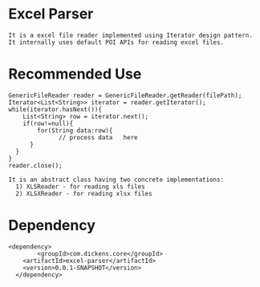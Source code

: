 # Excel Parser
    It is a excel file reader implemented using Iterator design pattern.
    It internally uses default POI APIs for reading excel files.

# Recommended Use
    GenericFileReader reader = GenericFileReader.getReader(filePath);  
    Iterator<List<String>> iterator = reader.getIterator(); 
    while(iterator.hasNext()){                              
 	    List<String> row = iterator.next();                     
 	    if(row!=null){                                          
 		    for(String data:row){                              
 			      // process data	here                            
 	      }                                                  
      }
    }
    reader.close(); 
    
    It is an abstract class having two concrete implementations:
      1) XLSReader - for reading xls files
      2) XLSXReader - for reading xlsx files
      
# Dependency 
    <dependency>
	  		<groupId>com.dickens.core</groupId>
        <artifactId>excel-parser</artifactId>
        <version>0.0.1-SNAPSHOT</version>
	  </dependency>
